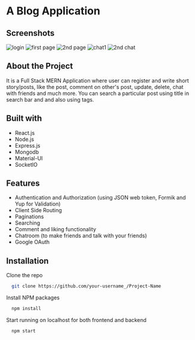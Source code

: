 # A Blog Application


## Screenshots
![login](https://user-images.githubusercontent.com/61001158/212464751-22dc5e72-c24c-48e1-98c9-d33b4e1221b1.png)
![first page](https://user-images.githubusercontent.com/61001158/212464757-04688411-27a3-48a8-813a-0f31a67c5186.png)
![2nd page](https://user-images.githubusercontent.com/61001158/212464759-016fc6d6-0a3a-4ce2-a9c7-8848ea56cbb6.png)
![chat1](https://user-images.githubusercontent.com/61001158/212464762-0d6e5fcd-3171-43cf-bf8c-1b771a7b9b4c.png)
![2nd chat](https://user-images.githubusercontent.com/61001158/212464765-a235aa51-3137-4619-9531-e7f4c1b936da.png)



## About the Project

It is a Full Stack MERN Application where user can register and write short story/posts, like the post, comment
on other's post, update, delete, chat with friends and much more. You can search a particular
post using title in search bar and and also using tags.


## Built with

- React.js
- Node.js
- Express.js
- Mongodb
- Material-UI
- SocketIO

##  Features
- Authentication and Authorization (using JSON web token, Formik and Yup for Validation)
- Client Side Routing
- Paginations
- Searching
- Comment and liking functionality
- Chatroom (to make friends and talk with your friends)
- Google OAuth



## Installation

Clone the repo

```bash
  git clone https://github.com/your-username_/Project-Name
```

Install NPM packages

```bash
  npm install
```

Start running on localhost for both frontend and backend

```bash
  npm start
```
